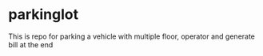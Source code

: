 # parkinglot
This is repo for parking a vehicle with multiple floor, operator and generate bill at the end
